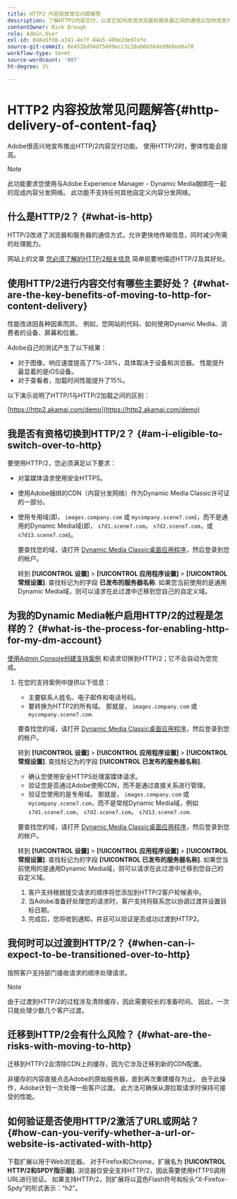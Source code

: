 ```yaml
---
title: HTTP2 内容投放常见问题解答
description: 了解HTTP2内容交付，以及它如何改进浏览器和服务器之间的通信以加快信息传输。
contentOwner: Rick Brough
role: Admin,User
exl-id: 0a8a5fd8-a341-4e7f-84a5-409e2de97efe
source-git-commit: 0e452bd94d75609ecc3c20ab6b56ded968ed0a70
workflow-type: tm+mt
source-wordcount: '807'
ht-degree: 1%

---
```


# HTTP2 内容投放常见问题解答{#http-delivery-of-content-faq}

Adobe很高兴地宣布推出HTTP/2内容交付功能。 使用HTTP/2时，整体性能会提高。

>[!NOTE]
>
>此功能要求您使用与Adobe Experience Manager - Dynamic Media捆绑在一起的现成内容分发网络。 此功能不支持任何其他自定义内容分发网络。

## 什么是HTTP/2？ {#what-is-http}

HTTP/2改进了浏览器和服务器的通信方式，允许更快地传输信息，同时减少所需的处理能力。

网站上的文章 [您必须了解的HTTP/2相关信息](https://www.engadget.com/2015-02-24-what-you-need-to-know-about-http-2.html) 简单扼要地描述HTTP/2及其好处。

## 使用HTTP/2进行内容交付有哪些主要好处？ {#what-are-the-key-benefits-of-moving-to-http-for-content-delivery}

性能改进因各种因素而异。 例如，您网站的代码、如何使用Dynamic Media、消费者的设备、屏幕和位置。

Adobe自己的测试产生了以下结果：

* 对于图像，响应速度提高了7%-28%，具体取决于设备和浏览器。 性能提升最显着的是iOS设备。
* 对于查看者，加载时间性能提升了15%。

以下演示说明了HTTP/1与HTTP/2加载之间的区别：

[https://http2.akamai.com/demo](https://http2.akamai.com/demo)

## 我是否有资格切换到HTTP/2？ {#am-i-eligible-to-switch-over-to-http}

要使用HTTP/2，您必须满足以下要求：

* 对富媒体请求使用安全HTTPS。
* 使用Adobe捆绑的CDN（内容分发网络）作为Dynamic Media Classic许可证的一部分。
* 使用专用域(即， `images.company.com` 或 `mycompany.scene7.com`)，而不是通用的Dynamic Media域(即， `s7d1.scene7.com`， `s7d2.scene7.com`，或 `s7d13.scene7.com`)。

  要查找您的域，请打开 [Dynamic Media Classic桌面应用程序](https://experienceleague.adobe.com/docs/dynamic-media-classic/using/getting-started/signing-out.html#getting-started)，然后登录到您的帐户。

  转到 **[!UICONTROL 设置]** > **[!UICONTROL 应用程序设置]** > **[!UICONTROL 常规设置]**. 查找标记为的字段 **已发布的服务器名称**. 如果您当前使用的是通用Dynamic Media域，则可以请求在此过渡中迁移到您自己的自定义域。

## 为我的Dynamic Media帐户启用HTTP/2的过程是怎样的？ {#what-is-the-process-for-enabling-http-for-my-dm-account}

[使用Admin Console创建支持案例](https://helpx.adobe.com/cn/enterprise/using/support-for-experience-cloud.html) 和请求切换到HTTP/2；它不会自动为您完成。

1. 在您的支持案例中提供以下信息：

   * 主要联系人姓名、电子邮件和电话号码。
   * 要转换为HTTP2的所有域。 那就是， `images.company.com` 或 `mycompany.scene7.com`.

   要查找您的域，请打开 [Dynamic Media Classic桌面应用程序](https://experienceleague.adobe.com/docs/dynamic-media-classic/using/getting-started/signing-out.html#getting-started)，然后登录到您的帐户。

   转到 **[!UICONTROL 设置]** > **[!UICONTROL 应用程序设置]** > **[!UICONTROL 常规设置]**. 查找标记为的字段 **[!UICONTROL 已发布的服务器名称]**.

   * 确认您使用安全HTTPS处理富媒体请求。
   * 验证您是否通过Adobe使用CDN，而不是通过直接关系进行管理。
   * 验证您使用的是专用域。 那就是， `images.company.com` 或 `mycompany.scene7.com`，而不是常规Dynamic Media域，例如 `s7d1.scene7.com`， `s7d2.scene7.com`， `s7d13.scene7.com`.

   要查找您的域，请打开 [Dynamic Media Classic桌面应用程序](https://experienceleague.adobe.com/docs/dynamic-media-classic/using/getting-started/signing-out.html#getting-started)，然后登录到您的帐户。

   转到 **[!UICONTROL 设置]** > **[!UICONTROL 应用程序设置]** > **[!UICONTROL 常规设置]**. 查找标记为的字段 **[!UICONTROL 已发布的服务器名称]**. 如果您当前使用的是通用Dynamic Media域，则可以请求在此过渡中迁移到您自己的自定义域。

   1. 客户支持根据提交请求的顺序将您添加到HTTP/2客户轮候表中。
   1. 当Adobe准备好处理您的请求时，客户支持将联系您以协调过渡并设置目标日期。
   1. 完成后，您将收到通知，并且可以验证是否成功过渡到HTTP2。

## 我何时可以过渡到HTTP/2？ {#when-can-i-expect-to-be-transitioned-over-to-http}

按照客户支持部门接收请求的顺序处理请求。

>[!NOTE]
>
>由于过渡到HTTP/2的过程涉及清除缓存，因此需要较长的准备时间。 因此，一次只能处理少数几个客户过渡。

## 迁移到HTTP/2会有什么风险？ {#what-are-the-risks-with-moving-to-http}

迁移到HTTP/2会清除CDN上的缓存，因为它涉及迁移到新的CDN配置。

非缓存的内容直接点击Adobe的原始服务器，直到再次重建缓存为止。 由于此操作，Adobe计划一次处理一些客户过渡。 此方法可确保从源拉取请求时保持可接受的性能。

## 如何验证是否使用HTTP/2激活了URL或网站？ {#how-can-you-verify-whether-a-url-or-website-is-activated-with-http}

下载扩展以用于Web浏览器。 对于Firefox和Chrome，扩展名为 **[!UICONTROL HTTP/2和SPDY指示器]**. 浏览器仅安全支持HTTP/2，因此需要使用HTTPS调用URL进行验证。 如果支持HTTP/2，则扩展将以蓝色Flash符号和标头“X-Firefox-Spdy”的形式表示：“h2”。

